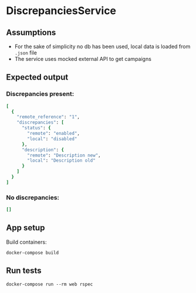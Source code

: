 # DiscrepanciesService
## Assumptions
* For the sake of simplicity no db has been used, local data is loaded from `.json` file 
* The service uses mocked external API to get campaigns

## Expected output
### Discrepancies present:

```ruby
[
  {
    "remote_reference": "1",
    "discrepancies": [
      "status": {
        "remote": "enabled",
        "local": "disabled"
      },
      "description": {
        "remote": "Description new",
        "local": "Description old"
      }
    ]
  }
]
```
### No discrepancies:
```ruby
[]
```

## App setup
Build containers:

`docker-compose build`

## Run tests
`docker-compose run --rm web rspec`

